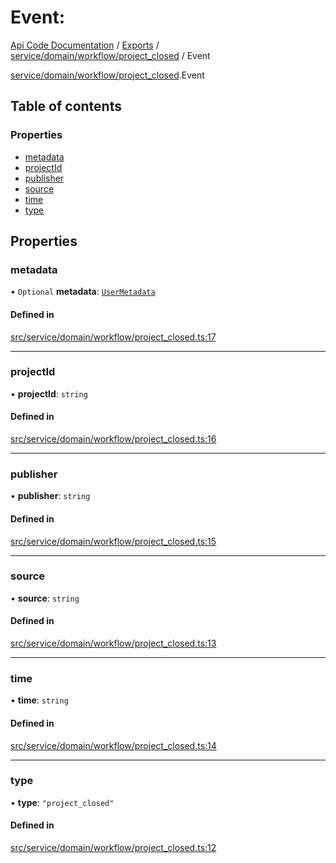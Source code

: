 # Event: 
 
[Api Code Documentation](../README.md) / [Exports](../modules.md) / [service/domain/workflow/project\_closed](../modules/service_domain_workflow_project_closed.md) / Event

[service/domain/workflow/project\_closed](../modules/service_domain_workflow_project_closed.md).Event

## Table of contents

### Properties

- [metadata](service_domain_workflow_project_closed.Event.md#metadata)
- [projectId](service_domain_workflow_project_closed.Event.md#projectid)
- [publisher](service_domain_workflow_project_closed.Event.md#publisher)
- [source](service_domain_workflow_project_closed.Event.md#source)
- [time](service_domain_workflow_project_closed.Event.md#time)
- [type](service_domain_workflow_project_closed.Event.md#type)

## Properties

### metadata

• `Optional` **metadata**: [`UserMetadata`](../modules/service_domain_metadata.md#usermetadata)

#### Defined in

[src/service/domain/workflow/project_closed.ts:17](https://github.com/openkfw/TruBudget/blob/2e43ea7/api/src/service/domain/workflow/project_closed.ts#L17)

___

### projectId

• **projectId**: `string`

#### Defined in

[src/service/domain/workflow/project_closed.ts:16](https://github.com/openkfw/TruBudget/blob/2e43ea7/api/src/service/domain/workflow/project_closed.ts#L16)

___

### publisher

• **publisher**: `string`

#### Defined in

[src/service/domain/workflow/project_closed.ts:15](https://github.com/openkfw/TruBudget/blob/2e43ea7/api/src/service/domain/workflow/project_closed.ts#L15)

___

### source

• **source**: `string`

#### Defined in

[src/service/domain/workflow/project_closed.ts:13](https://github.com/openkfw/TruBudget/blob/2e43ea7/api/src/service/domain/workflow/project_closed.ts#L13)

___

### time

• **time**: `string`

#### Defined in

[src/service/domain/workflow/project_closed.ts:14](https://github.com/openkfw/TruBudget/blob/2e43ea7/api/src/service/domain/workflow/project_closed.ts#L14)

___

### type

• **type**: ``"project_closed"``

#### Defined in

[src/service/domain/workflow/project_closed.ts:12](https://github.com/openkfw/TruBudget/blob/2e43ea7/api/src/service/domain/workflow/project_closed.ts#L12)
